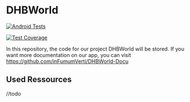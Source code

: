 # DHBWorld

[![Android Tests](https://github.com/inFumumVerti/DHBWorld/actions/workflows/android.yml/badge.svg?branch=main)](https://github.com/inFumumVerti/DHBWorld/actions/workflows/android.yml)

[![Test Coverage](https://api.codeclimate.com/v1/badges/59b979625f0beb42c65f/test_coverage)](https://codeclimate.com/github/inFumumVerti/DHBWorld/test_coverage)

In this repository, the code for our project DHBWorld will be stored. If you want more documentation on our app, 
you can visit https://github.com/inFumumVerti/DHBWorld-Docu

## Used Ressources

//todo
